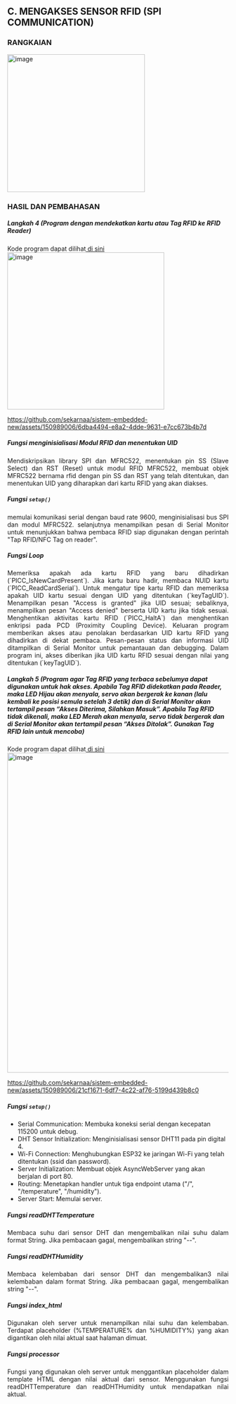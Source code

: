 ## C. MENGAKSES SENSOR RFID (SPI COMMUNICATION)
### RANGKAIAN
<img width="313" alt="image" src="https://github.com/sekarnaa/sistem-embedded-new/assets/150989006/e80db27b-0187-44ea-8308-e5c8cce65ab6">

### HASIL DAN PEMBAHASAN
  ##### Langkah 4 (Program dengan mendekatkan kartu atau Tag RFID ke RFID Reader)
Kode program dapat dilihat<a href="https://github.com/sekarnaa/sistem-embedded-new/blob/97aed20fcec879998a54174b932d4957c65bdf58/Laporan%202/C4.ino"> di sini</a>
  <img width="357" alt="image" src="https://github.com/sekarnaa/sistem-embedded-new/assets/150989006/0da382cf-055f-4767-a532-87b5a109dc24">


https://github.com/sekarnaa/sistem-embedded-new/assets/150989006/6dba4494-e8a2-4dde-9631-e7cc673b4b7d


  ##### *Fungsi menginisialisasi Modul RFID dan menentukan UID*
<p align="justify"> Mendiskripsikan library SPI dan MFRC522, menentukan pin SS (Slave Select) dan RST (Reset) untuk modul RFID MFRC522, membuat objek MFRC522 bernama rfid dengan pin SS dan RST yang telah ditentukan, dan menentukan UID yang diharapkan dari kartu RFID yang akan diakses. </p>
  
  ##### *Fungsi `setup()`*
<p align="justify"> memulai komunikasi serial dengan baud rate 9600, menginisialisasi bus SPI dan modul MFRC522. selanjutnya menampilkan pesan di Serial Monitor untuk menunjukkan bahwa pembaca RFID siap digunakan dengan perintah "Tap RFID/NFC Tag on reader". </p>
  
  ##### *Fungsi Loop*
<p align="justify"> Memeriksa apakah ada kartu RFID yang baru dihadirkan (`PICC_IsNewCardPresent`). Jika kartu baru hadir, membaca NUID kartu (`PICC_ReadCardSerial`). Untuk mengatur tipe kartu RFID dan memeriksa apakah UID kartu sesuai dengan UID yang ditentukan (`keyTagUID`). Menampilkan pesan "Access is granted" jika UID sesuai; sebaliknya, menampilkan pesan "Access denied" berserta UID kartu jika tidak sesuai. Menghentikan aktivitas kartu RFID (`PICC_HaltA`) dan menghentikan enkripsi pada PCD (Proximity Coupling Device). Keluaran program memberikan akses atau penolakan berdasarkan UID kartu RFID yang dihadirkan di dekat pembaca. Pesan-pesan status dan informasi UID ditampilkan di Serial Monitor untuk pemantauan dan debugging. Dalam program ini, akses diberikan jika UID kartu RFID sesuai dengan nilai yang ditentukan (`keyTagUID`).
   
   ##### Langkah 5 (Program agar Tag RFID yang terbaca sebelumya dapat digunakan untuk hak akses. Apabila Tag RFID didekatkan pada Reader, maka LED Hijau akan menyala, servo akan bergerak ke kanan (lalu kembali ke posisi semula setelah 3 detik) dan di Serial Monitor akan tertampil pesan “Akses Diterima, Silahkan Masuk”. Apabila Tag RFID tidak dikenali, maka LED Merah akan menyala, servo tidak bergerak dan di Serial Monitor akan tertampil pesan “Akses Ditolak”. Gunakan Tag RFID lain untuk mencoba)
Kode program dapat dilihat<a href="https://github.com/sekarnaa/sistem-embedded-new/blob/b631a1d1771e8c665e9b0ecce02f5d56ee25b76b/Laporan%202/C5.ino"> di sini</a>
   <img width="727" alt="image" src="https://github.com/sekarnaa/sistem-embedded-new/assets/150989006/274036de-9b07-4be9-91d8-1e15f8128377">


https://github.com/sekarnaa/sistem-embedded-new/assets/150989006/21cf1671-6df7-4c22-af76-5199d439b8c0


   ##### *Fungsi `setup()`*
  - Serial Communication: Membuka koneksi serial dengan kecepatan 115200 untuk debug.
  - DHT Sensor Initialization: Menginisialisasi sensor DHT11 pada pin digital 4.
  - Wi-Fi Connection: Menghubungkan ESP32 ke jaringan Wi-Fi yang telah ditentukan (ssid dan password).
  - Server Initialization: Membuat objek AsyncWebServer yang akan berjalan di port 80.
  - Routing: Menetapkan handler untuk tiga endpoint utama ("/", "/temperature", "/humidity").
  - Server Start: Memulai server.
  ##### *Fungsi readDHTTemperature*
<p align="justify"> Membaca suhu dari sensor DHT dan mengembalikan nilai suhu dalam format String. Jika pembacaan gagal, mengembalikan string "--". </p>

  ##### *Fungsi readDHTHumidity*
<p align="justify"> Membaca kelembaban dari sensor DHT dan mengembalikan3 nilai kelembaban dalam format String. Jika pembacaan gagal, mengembalikan string "--".</p>

  ##### *Fungsi index_html*
<p align="justify">Digunakan oleh server untuk menampilkan nilai suhu dan kelembaban. Terdapat placeholder (%TEMPERATURE% dan %HUMIDITY%) yang akan digantikan oleh nilai aktual saat halaman dimuat.</p>
  
  ##### *Fungsi processor*
<p align="justify">Fungsi yang digunakan oleh server untuk menggantikan placeholder dalam template HTML dengan nilai aktual dari sensor. Menggunakan fungsi readDHTTemperature dan readDHTHumidity untuk mendapatkan nilai aktual.</p>
